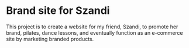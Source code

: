 # Brand site for Szandi

This project is to create a website for my friend, Szandi, to promote her brand, pilates, dance lessons, and eventually function as an e-commerce site by marketing branded products.
